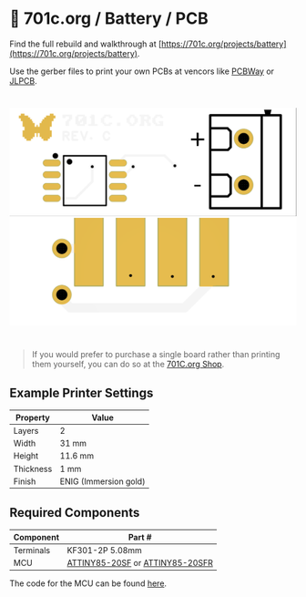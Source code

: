 # 👾 701c.org / Battery / PCB  

Find the full rebuild and walkthrough at [https://701c.org/projects/battery](https://701c.org/projects/battery).

Use the gerber files to print your own PCBs at vencors like [PCBWay](https://pcbway.com) or [JLPCB](https://jlpcb.com).

#

<img src="../../../images/pcb_revc_front.png"/>

<img src="../../../images/pcb_revc_back.png"/>

#

> If you would prefer to purchase a single board rather than printing them yourself, you can do so at the [701C.org Shop](https://701c.org/shop).

## Example Printer Settings

| Property      | Value |
| ----------- | ----------- |
| Layers | 2 |
| Width      | 31 mm     |
| Height   | 11.6 mm      |
| Thickness | 1 mm |
| Finish | ENIG (Immersion gold) |

## Required Components

| Component | Part # |
| --- | --- |
| Terminals | KF301-2P 5.08mm |
| MCU | [ATTINY85-20SF](https://www.findchips.com/search/ATTINY85-20SF) or [ATTINY85-20SFR](https://www.findchips.com/search/ATTINY85-20SFR) |

The code for the MCU can be found [here](https://github.com/hrushka/701c.org/tree/main/src/ds2434). 